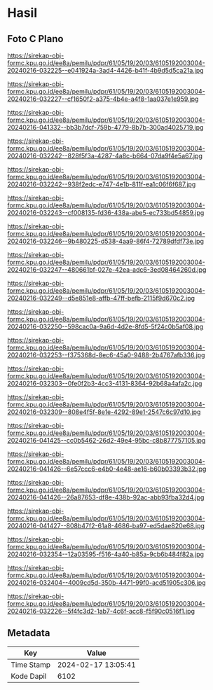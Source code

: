 # Hasil

## Foto C Plano

https://sirekap-obj-formc.kpu.go.id/ee8a/pemilu/pdpr/61/05/19/20/03/6105192003004-20240216-032225--e041924a-3ad4-4426-b41f-4b9d5d5ca21a.jpg

https://sirekap-obj-formc.kpu.go.id/ee8a/pemilu/pdpr/61/05/19/20/03/6105192003004-20240216-032227--cf1650f2-a375-4b4e-a4f8-1aa037e1e959.jpg

https://sirekap-obj-formc.kpu.go.id/ee8a/pemilu/pdpr/61/05/19/20/03/6105192003004-20240216-041332--bb3b7dcf-759b-4779-8b7b-300ad4025719.jpg

https://sirekap-obj-formc.kpu.go.id/ee8a/pemilu/pdpr/61/05/19/20/03/6105192003004-20240216-032242--828f5f3a-4287-4a8c-b664-07da9f4e5a67.jpg

https://sirekap-obj-formc.kpu.go.id/ee8a/pemilu/pdpr/61/05/19/20/03/6105192003004-20240216-032242--938f2edc-e747-4e1b-811f-ea1c06f6f687.jpg

https://sirekap-obj-formc.kpu.go.id/ee8a/pemilu/pdpr/61/05/19/20/03/6105192003004-20240216-032243--cf008135-fd36-438a-abe5-ec733bd54859.jpg

https://sirekap-obj-formc.kpu.go.id/ee8a/pemilu/pdpr/61/05/19/20/03/6105192003004-20240216-032246--9b480225-d538-4aa9-86f4-72789dfdf73e.jpg

https://sirekap-obj-formc.kpu.go.id/ee8a/pemilu/pdpr/61/05/19/20/03/6105192003004-20240216-032247--480661bf-027e-42ea-adc6-3ed08464260d.jpg

https://sirekap-obj-formc.kpu.go.id/ee8a/pemilu/pdpr/61/05/19/20/03/6105192003004-20240216-032249--d5e851e8-affb-47ff-befb-2115f9d670c2.jpg

https://sirekap-obj-formc.kpu.go.id/ee8a/pemilu/pdpr/61/05/19/20/03/6105192003004-20240216-032250--598cac0a-9a6d-4d2e-8fd5-5f24c0b5af08.jpg

https://sirekap-obj-formc.kpu.go.id/ee8a/pemilu/pdpr/61/05/19/20/03/6105192003004-20240216-032253--f375368d-8ec6-45a0-9488-2b4767afb336.jpg

https://sirekap-obj-formc.kpu.go.id/ee8a/pemilu/pdpr/61/05/19/20/03/6105192003004-20240216-032303--0fe0f2b3-4cc3-4131-8364-92b68a4afa2c.jpg

https://sirekap-obj-formc.kpu.go.id/ee8a/pemilu/pdpr/61/05/19/20/03/6105192003004-20240216-032309--808e4f5f-8e1e-4292-89e1-2547c6c97d10.jpg

https://sirekap-obj-formc.kpu.go.id/ee8a/pemilu/pdpr/61/05/19/20/03/6105192003004-20240216-041425--cc0b5462-26d2-49e4-95bc-c8b877757105.jpg

https://sirekap-obj-formc.kpu.go.id/ee8a/pemilu/pdpr/61/05/19/20/03/6105192003004-20240216-041426--6e57ccc6-e4b0-4e48-ae16-b60b03393b32.jpg

https://sirekap-obj-formc.kpu.go.id/ee8a/pemilu/pdpr/61/05/19/20/03/6105192003004-20240216-041426--26a87653-df8e-438b-92ac-abb93fba32d4.jpg

https://sirekap-obj-formc.kpu.go.id/ee8a/pemilu/pdpr/61/05/19/20/03/6105192003004-20240216-041427--808b47f2-61a8-4686-ba97-ed5dae820e68.jpg

https://sirekap-obj-formc.kpu.go.id/ee8a/pemilu/pdpr/61/05/19/20/03/6105192003004-20240216-032354--12a03595-f516-4a40-b85a-9cb6b484f82a.jpg

https://sirekap-obj-formc.kpu.go.id/ee8a/pemilu/pdpr/61/05/19/20/03/6105192003004-20240216-032404--4009cd5d-350b-4471-99f0-acd51905c306.jpg

https://sirekap-obj-formc.kpu.go.id/ee8a/pemilu/pdpr/61/05/19/20/03/6105192003004-20240216-032226--5f4fc3d2-1ab7-4c6f-acc8-f5f90c0516f1.jpg


## Metadata

| Key        | Value               |
| ---------- | ------------------- |
| Time Stamp | 2024-02-17 13:05:41 |
| Kode Dapil | 6102                |




